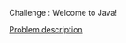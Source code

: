 Challenge : Welcome to Java!

<a href="https://www.hackerrank.com/challenges/welcome-to-java/problem">Problem description</a>
